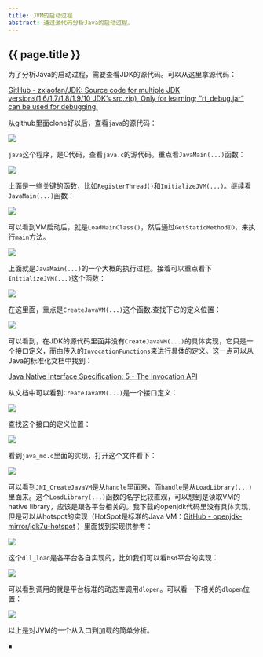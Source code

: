 ```yaml
---
title: JVM的启动过程
abstract: 通过源代码分析Java的启动过程。
---
```


## {{ page.title }}

为了分析Java的启动过程，需要查看JDK的源代码。可以从这里拿源代码：

[GitHub - zxiaofan/JDK: Source code for multiple JDK versions(1.6/1.7/1.8/1.9/10 JDK’s src.zip), Only for learning; “rt_debug.jar” can be used for debugging.](https://github.com/zxiaofan/JDK)

从github里面clone好以后，查看`java`的源代码：

![](https://raw.githubusercontent.com/liweinan/blogpicbackup/master/data/4CD3731C-02A8-4526-A82E-BB510491A737.png)

`java`这个程序，是C代码，查看`java.c`的源代码。重点看`JavaMain(...)`函数：

![](https://raw.githubusercontent.com/liweinan/blogpicbackup/master/data/E4082FA7-9D62-4F53-A0A8-D85C79E1969E.png)

上面是一些关键的函数，比如`RegisterThread()`和`InitializeJVM(...)`。继续看`JavaMain(...)`函数：

![](https://raw.githubusercontent.com/liweinan/blogpicbackup/master/data/26AA99BD-31D8-43A2-852E-43376C86B0E3.png)

可以看到VM启动后，就是`LoadMainClass()`，然后通过`GetStaticMethodID`，来执行`main`方法。

![](https://raw.githubusercontent.com/liweinan/blogpicbackup/master/data/382C369E-8C6C-41EE-AD98-1041FBB9B07A.png)

上面就是`JavaMain(...)`的一个大概的执行过程。接着可以重点看下`InitializeJVM(...)`这个函数：

![](https://raw.githubusercontent.com/liweinan/blogpicbackup/master/data/AD9EACA8-2DED-45D7-81DD-D80319D6346D.png)

在这里面，重点是`CreateJavaVM(...)`这个函数.查找下它的定义位置：

![](https://raw.githubusercontent.com/liweinan/blogpicbackup/master/data/11052591-42B2-40C4-9ACD-662AB2CE6A37.png)

可以看到，在JDK的源代码里面并没有`CreateJavaVM(...)`的具体实现，它只是一个接口定义，而由传入的`InvocationFunctions`来进行具体的定义。这一点可以从Java的标准化文档中找到：

[Java Native Interface Specification: 5 - The Invocation API](https://docs.oracle.com/javase/9/docs/specs/jni/invocation.html#jni_createjavavm)

从文档中可以看到`CreateJavaVM(...)`是一个接口定义：

![](https://raw.githubusercontent.com/liweinan/blogpicbackup/master/data/E9613704-D56A-4252-871B-A956D3AD39EC.png)

查找这个接口的定义位置：

![](https://raw.githubusercontent.com/liweinan/blogpicbackup/master/data/672BA9B7-BDF7-48E3-A34D-2B63DF7CAEA7.png)

看到`java_md.c`里面的实现，打开这个文件看下：

![](https://raw.githubusercontent.com/liweinan/blogpicbackup/master/data/46AA2892-2831-4EEA-A2CD-A61DEF061E91.png)

可以看到`JNI_CreateJavaVM`是从`handle`里面来，而`handle`是从`LoadLibrary(...)`里面来。这个`LoadLibrary(...)`函数的名字比较直观，可以想到是读取VM的native library，应该是跟各平台相关的。我下载的openjdk代码里没有具体实现，但是可以从hotspot的实现（HotSpot是标准的Java VM：[GitHub - openjdk-mirror/jdk7u-hotspot](https://github.com/openjdk-mirror/jdk7u-hotspot) ）里面找到实现供参考：

![](https://raw.githubusercontent.com/liweinan/blogpicbackup/master/data/794D5CB7-EC65-437A-9979-AC18F74B2C7D.png)

这个`dll_load`是各平台各自实现的，比如我们可以看`bsd`平台的实现：

![](https://raw.githubusercontent.com/liweinan/blogpicbackup/master/data/586843CA-3104-4020-9EE8-47BCD21E58AA.png)

可以看到调用的就是平台标准的动态库调用`dlopen`。可以看一下相关的`dlopen`位置：

![](https://raw.githubusercontent.com/liweinan/blogpicbackup/master/data/6EE5D8CC-B162-4AB3-9035-F953E3036E2C.png)

以上是对JVM的一个从入口到加载的简单分析。

∎
